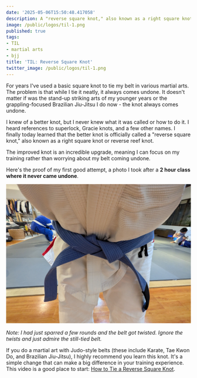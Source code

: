 ```yaml
---
date: '2025-05-06T15:50:48.417058'
description: A "reverse square knot," also known as a right square knot or reverse reef knot, is essentially a square knot tied in the opposite order. Instead of the first working cord going over the other cords, it goes under them first.
image: /public/logos/til-1.png
published: true
tags:
- TIL
- martial arts
- bjj
title: 'TIL: Reverse Square Knot'
twitter_image: /public/logos/til-1.png
---
```


For years I've used a basic square knot to tie my belt in various martial arts. The problem is that while I tie it neatly, it always comes undone. It doesn't matter if was the stand-up striking arts of my younger years or the   grappling-focused Brazilian Jiu-Jitsu I do now - the knot always comes undone.

I knew of a better knot, but I never knew what it was called or how to do it. I heard references to superlock, Gracie knots, and a few other names. I finally today learned that the better knot is officially called a "reverse square knot," also known as a right square knot or reverse reef knot. 

The improved knot is an incredible upgrade, meaning I can focus on my training rather than worrying about my belt coming undone.

Here's the proof of my first good attempt, a photo I took after a **2 hour class where it never came undone**. 

![reverse-square-knot](/public/images/reverse-square-knot.jpg)

*Note: I had just sparred a few rounds and the belt got twisted. Ignore the twists and just admire the still-tied belt.*

If you do a martial art with Judo-style belts (these include Karate, Tae Kwon Do, and Brazilian Jiu-Jitsu), I highly recommend you learn this knot. It's a simple change that can make a big difference in your training experience. This video is a good place to start: [How to Tie a Reverse Square Knot](https://www.youtube.com/watch?v=bex5a95gG8U).

